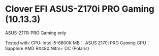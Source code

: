 # Clover EFI ASUS-Z170i PRO Gaming (10.13.3)
ASUS-Z170i PRO Gaming only

Tested with:
CPU: Intel i5-6600K
MB： ASUS Z170i PRO Gaming
GPU： Sapphire AMD RX480 Nitro+ OC (Polaris)
